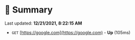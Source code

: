 # 📖 Summary
Last updated: **12/21/2021, 8:22:15 AM**

- `GET` [https://google.com](https://google.com) - **Up** (105ms)
